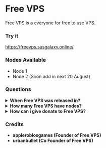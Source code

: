 # Free VPS
Free VPS is a everyone for free to use VPS.
### Try it
https://freevps.susgalaxy.online/

### Nodes Available
- Node 1
- Node 2 (Soon add in next 20 August)

### Questions
<details>
<summary><b>When Free VPS was released in?</summary>
Free VPS was released in 1 August 2023
</details>
<details>
<summary><b>How many Free VPS have nodes?</summary>
2 nodes
</details>
<details>
<summary><b>How can i give donate to Free VPS?</summary>
See https://freevps.susgalaxy.online/donate.html
</details>

### Credits
- applerobloxgames (Founder of Free VPS)
- urbanbullet (Co Founder of Free VPS)
